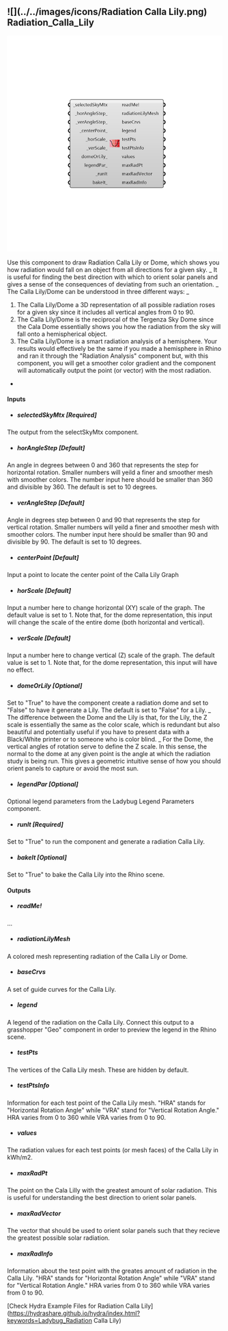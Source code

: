 ## ![](../../images/icons/Radiation Calla Lily.png) Radiation_Calla_Lily

![](../../images/components/Radiation_Calla_Lily.png)

Use this component to draw Radiation Calla Lily or Dome, which shows you how radiation would fall on an object from all directions for a given sky.
 _
 It is useful for finding the best direction with which to orient solar panels and gives a sense of the consequences of deviating from such an orientation.
 _
 The Calla Lily/Dome can be understood in three different ways:
 _
 1) The Calla Lily/Dome a 3D representation of all possible radiation roses for a given sky since it includes all vertical angles from 0 to 90.
 2) The Calla Lily/Dome is the reciprocal of the Tergenza Sky Dome since the Cala Dome essentially shows you how the radiation from the sky will fall onto a hemispherical object.
 3) The Calla Lily/Dome is a smart radiation analysis of a hemisphere.  Your results would effectively be the same if you made a hemisphere in Rhino and ran it through the "Radiation Analysis" component but, with this component, you will get a smoother color gradient and the component will automatically output the point (or vector) with the most radiation.
 -
 

#### Inputs
* ##### selectedSkyMtx [Required]
The output from the selectSkyMtx component.
* ##### horAngleStep [Default]
An angle in degrees between 0 and 360 that represents the step for horizontal rotation. Smaller numbers will yeild a finer and smoother mesh with smoother colors.  The number input here should be smaller than 360 and divisible by 360.  The default is set to 10 degrees.
* ##### verAngleStep [Default]
Angle in degrees step between 0 and 90 that represents the step for vertical rotation. Smaller numbers will yeild a finer and smoother mesh with smoother colors.  The number input here should be smaller than 90 and divisible by 90.  The default is set to 10 degrees.
* ##### centerPoint [Default]
Input a point to locate the center point of the Calla Lily Graph
* ##### horScale [Default]
Input a number here to change horizontal (XY) scale of the graph. The default value is set to 1.  Note that, for the dome representation, this input will change the scale of the entire dome (both horizontal and vertical).
* ##### verScale [Default]
Input a number here to change vertical (Z) scale of the graph. The default value is set to 1. Note that, for the dome representation, this input will have no effect.
* ##### domeOrLily [Optional]
Set to "True" to have the component create a radiation dome and set to "False" to have it generate a Lily.  The default is set to "False" for a Lily.
 _
 The difference between the Dome and the Lily is that, for the Lily, the Z scale is essentially the same as the color scale, which is redundant but also beautiful and potentially useful if you have to present data with a Black/White printer or to someone who is color blind.
 _
 For the Dome, the vertical angles of rotation serve to define the Z scale.  In this sense, the normal to the dome at any given point is the angle at which the radiation study is being run.  This gives a geometric intuitive sense of how you should orient panels to capture or avoid the most sun.
* ##### legendPar [Optional]
Optional legend parameters from the Ladybug Legend Parameters component.
* ##### runIt [Required]
Set to "True" to run the component and generate a radiation Calla Lily.
* ##### bakeIt [Optional]
Set to "True" to bake the Calla Lily into the Rhino scene.

#### Outputs
* ##### readMe!
...
* ##### radiationLilyMesh
A colored mesh representing radiation of the Calla Lily or Dome.
* ##### baseCrvs
A set of guide curves for the Calla Lily.
* ##### legend
A legend of the radiation on the Calla Lily. Connect this output to a grasshopper "Geo" component in order to preview the legend in the Rhino scene.  
* ##### testPts
The vertices of the Calla Lily mesh.  These are hidden by default.
* ##### testPtsInfo
Information for each test point of the Calla Lily mesh.  "HRA" stands for "Horizontal Rotation Angle" while "VRA" stand for "Vertical Rotation Angle."  HRA varies from 0 to 360 while VRA varies from 0 to 90.
* ##### values
The radiation values for each test points (or mesh faces) of the Calla Lily in kWh/m2.
* ##### maxRadPt
The point on the Cala Lilly with the greatest amount of solar radiation.  This is useful for understanding the best direction to orient solar panels.
* ##### maxRadVector
The vector that should be used to orient solar panels such that they recieve the greatest possible solar radiation.
* ##### maxRadInfo
Information about the test point with the greates amount of radiation in the Calla Lily.  "HRA" stands for "Horizontal Rotation Angle" while "VRA" stand for "Vertical Rotation Angle."  HRA varies from 0 to 360 while VRA varies from 0 to 90.


[Check Hydra Example Files for Radiation Calla Lily](https://hydrashare.github.io/hydra/index.html?keywords=Ladybug_Radiation Calla Lily)